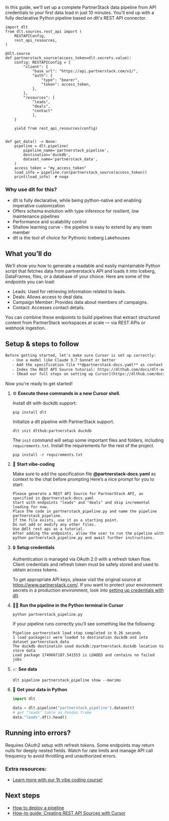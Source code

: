 In this guide, we'll set up a complete PartnerStack data pipeline from API credentials to your first data load in just 10 minutes. You'll end up with a fully declarative Python pipeline based on dlt's REST API connector.

```python-outcome
import dlt
from dlt.sources.rest_api import (
    RESTAPIConfig,
    rest_api_resources,
)

@dlt.source
def partnerstack_source(access_token=dlt.secrets.value):
    config: RESTAPIConfig = {
        "client": {
            "base_url": "https://api.partnerstack.com/v1/",
            "auth": {
                "type": "bearer",
                "token": access_token,
            },
        },
        "resources": [
            "leads",
            "deals",
            "contact"
            ],
    }

    yield from rest_api_resources(config)


def get_data() -> None:
    pipeline = dlt.pipeline(
        pipeline_name='partnerstack_pipeline',
        destination='duckdb',
        dataset_name='partnerstack_data', 
    )
    access_token = "my_access_token"
    load_info = pipeline.run(partnerstack_source(access_token))
    print(load_info)  # noqa
```

### Why use dlt for this?

- dlt is fully declarative, while being python-native and enabling imperative customization
- Offers schema evolution with type inference for resilient, low maintenance pipelines
- Performance and scalability control
- Shallow learning curve - the pipeline is easy to extend by any team member
- dlt is the tool of choice for Pythonic Iceberg Lakehouses

## What you’ll do

We’ll show you how to generate a readable and easily maintainable Python script that fetches data from partnerstack’s API and loads it into Iceberg, DataFrames, files, or a database of your choice. Here are some of the endpoints you can load:

- Leads: Used for retrieving information related to leads.
- Deals: Allows access to deal data.
- Campaign Member: Provides data about members of campaigns.
- Contact: Accesses contact details.

You can combine these endpoints to build pipelines that extract structured content from PartnerStack workspaces at scale — via REST APIs or webhook ingestion.

## Setup & steps to follow

```default
Before getting started, let's make sure Cursor is set up correctly:
   - Use a model like Claude 3.7 Sonnet or better
   - Add the specification file **@partnerstack-docs.yaml** as context
   - Index the REST API Source tutorial: https://dlthub.com/docs/dlt-ecosystem/verified-sources/rest_api/ and add it to context as **@dlt rest api**
   - [Read our full steps on setting up Cursor](https://dlthub.com/docs/dlt-ecosystem/llm-tooling/cursor-restapi#23-configuring-cursor-with-documentation)
```

Now you're ready to get started! 

1. ⚙️ **Execute these commands in a new Cursor shell.**
    
    Install dlt with duckdb support:
    ```shell
    pip install dlt
    ```

    Initialize a dlt pipeline with PartnerStack support.
    ```shell
    dlt init dlthub:partnerstack duckdb
    ```

    The `init` command will setup some important files and folders, including `requirements.txt`. Install the requirements for the rest of the project.
    ```shell
    pip install -r requirements.txt
    ```
    
2. 🤠 **Start vibe-coding**
    
    Make sure to add the specification file **@partnerstack-docs.yaml** as context to the chat before prompting
    Here’s a nice prompt for you to start: 
    
    ```prompt
    Please generate a REST API Source for PartnerStack API, as specified in @partnerstack-docs.yaml 
    Start with endpoints "leads" and "deals" and skip incremental loading for now. 
    Place the code in partnerstack_pipeline.py and name the pipeline partnerstack_pipeline. 
    If the file exists, use it as a starting point. 
    Do not add or modify any other files. 
    Use @dlt rest api as a tutorial. 
    After adding the endpoints, allow the user to run the pipeline with python partnerstack_pipeline.py and await further instructions.
    ```

    
3. 🔒 **Setup credentials** 
    
    Authentication is managed via OAuth 2.0 with a refresh token flow. Client credentials and refresh token must be safely stored and used to obtain access tokens.
    
    To get appropriate API keys, please visit the original source at https://www.partnerstack.com/.
    If you want to protect your environment secrets in a production environment, look into [setting up credentials with dlt](https://dlthub.com/docs/walkthroughs/add_credentials).
    
4. 🏃‍♀️ **Run the pipeline in the Python terminal in Cursor**
    
    ```shell
    python partnerstack_pipeline.py
    ```
    
    If your pipeline runs correctly you’ll see something like the following:
    
    ```shell
    Pipeline partnerstack load step completed in 0.26 seconds
    1 load package(s) were loaded to destination duckdb and into dataset partnerstack_data
    The duckdb destination used duckdb:/partnerstack.duckdb location to store data
    Load package 1749667187.541553 is LOADED and contains no failed jobs
    ```
    
5. 📈 **See data**
    
    ```shell
    dlt pipeline partnerstack_pipeline show --marimo
    ```
    
6. 🐍 **Get your data in Python**
    
    ```python
    import dlt

   data = dlt.pipeline("partnerstack_pipeline").dataset()
   # get "leads" table as Pandas frame
   data."leads".df().head()
    ```

## Running into errors?

Requires OAuth2 setup with refresh tokens. Some endpoints may return nulls for deeply nested fields. Watch for rate limits and manage API call frequency to avoid throttling and unauthorized errors.

### Extra resources:

- [Learn more with our 1h vibe coding course!](https://www.youtube.com/watch?v=GGid70rnJuM)

## Next steps

- [How to deploy a pipeline](https://dlthub.com/docs/walkthroughs/deploy-a-pipeline)
- [How-to guide: Creating REST API Sources with Cursor](https://dlthub.com/docs/dlt-ecosystem/llm-tooling/cursor-restapi)